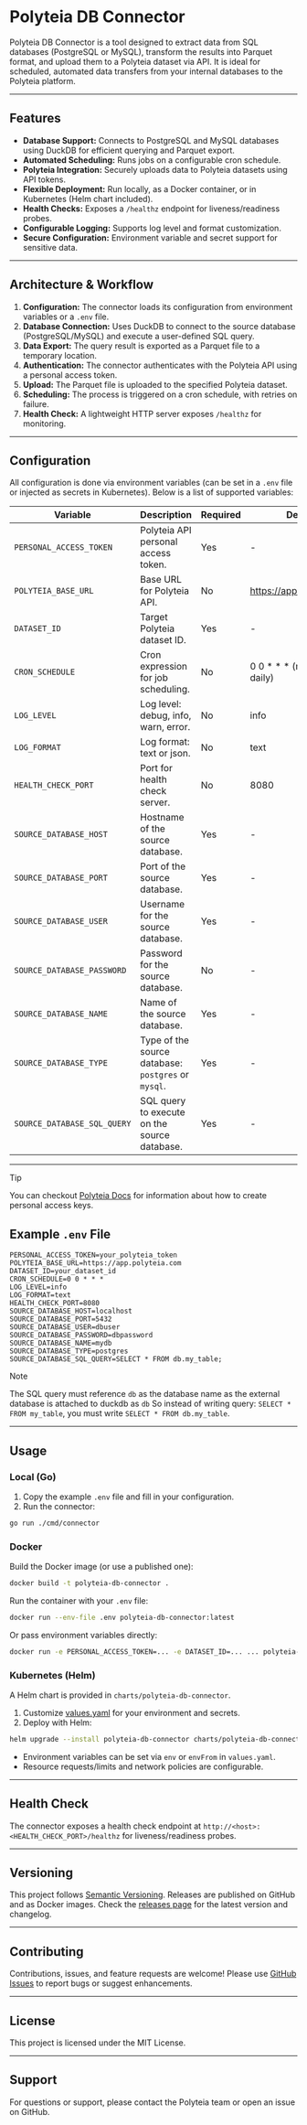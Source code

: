 # Polyteia DB Connector

Polyteia DB Connector is a tool designed to extract data from SQL databases (PostgreSQL or MySQL), transform the results
into Parquet format, and upload them to a Polyteia dataset via API. It is ideal for scheduled, automated data transfers
from your internal databases to the Polyteia platform.

---

## Features

- **Database Support:** Connects to PostgreSQL and MySQL databases using DuckDB for efficient querying and Parquet
  export.
- **Automated Scheduling:** Runs jobs on a configurable cron schedule.
- **Polyteia Integration:** Securely uploads data to Polyteia datasets using API tokens.
- **Flexible Deployment:** Run locally, as a Docker container, or in Kubernetes (Helm chart included).
- **Health Checks:** Exposes a `/healthz` endpoint for liveness/readiness probes.
- **Configurable Logging:** Supports log level and format customization.
- **Secure Configuration:** Environment variable and secret support for sensitive data.

---

## Architecture & Workflow

1. **Configuration:** The connector loads its configuration from environment variables or a `.env` file.
2. **Database Connection:** Uses DuckDB to connect to the source database (PostgreSQL/MySQL) and execute a user-defined
   SQL query.
3. **Data Export:** The query result is exported as a Parquet file to a temporary location.
4. **Authentication:** The connector authenticates with the Polyteia API using a personal access token.
5. **Upload:** The Parquet file is uploaded to the specified Polyteia dataset.
6. **Scheduling:** The process is triggered on a cron schedule, with retries on failure.
7. **Health Check:** A lightweight HTTP server exposes `/healthz` for monitoring.

---

## Configuration

All configuration is done via environment variables (can be set in a `.env` file or injected as secrets in Kubernetes).
Below is a list of supported variables:

| Variable                    | Description                                         | Required | Default                    |
|-----------------------------|-----------------------------------------------------|----------|----------------------------|
| `PERSONAL_ACCESS_TOKEN`     | Polyteia API personal access token.                 | Yes      | -                          |
| `POLYTEIA_BASE_URL`         | Base URL for Polyteia API.                          | No       | https://app.polyteia.com   |
| `DATASET_ID`                | Target Polyteia dataset ID.                         | Yes      | -                          |
| `CRON_SCHEDULE`             | Cron expression for job scheduling.                 | No       | 0 0 * * * (midnight daily) |
| `LOG_LEVEL`                 | Log level: debug, info, warn, error.                | No       | info                       |
| `LOG_FORMAT`                | Log format: text or json.                           | No       | text                       |
| `HEALTH_CHECK_PORT`         | Port for health check server.                       | No       | 8080                       |
| `SOURCE_DATABASE_HOST`      | Hostname of the source database.                    | Yes      | -                          |
| `SOURCE_DATABASE_PORT`      | Port of the source database.                        | Yes      | -                          |
| `SOURCE_DATABASE_USER`      | Username for the source database.                   | Yes      | -                          |
| `SOURCE_DATABASE_PASSWORD`  | Password for the source database.                   | No       | -                          |
| `SOURCE_DATABASE_NAME`      | Name of the source database.                        | Yes      | -                          |
| `SOURCE_DATABASE_TYPE`      | Type of the source database: `postgres` or `mysql`. | Yes      | -                          |
| `SOURCE_DATABASE_SQL_QUERY` | SQL query to execute on the source database.        | Yes      | -                          |

---

> [!TIP]
> You can checkout [Polyteia Docs](https://docs.polyteia.com/platform-docs/en/account/personal-access-keys-pak) for
> information about how to create personal access keys.

## Example `.env` File

```env
PERSONAL_ACCESS_TOKEN=your_polyteia_token
POLYTEIA_BASE_URL=https://app.polyteia.com
DATASET_ID=your_dataset_id
CRON_SCHEDULE=0 0 * * *
LOG_LEVEL=info
LOG_FORMAT=text
HEALTH_CHECK_PORT=8080
SOURCE_DATABASE_HOST=localhost
SOURCE_DATABASE_PORT=5432
SOURCE_DATABASE_USER=dbuser
SOURCE_DATABASE_PASSWORD=dbpassword
SOURCE_DATABASE_NAME=mydb
SOURCE_DATABASE_TYPE=postgres
SOURCE_DATABASE_SQL_QUERY=SELECT * FROM db.my_table;
```

> [!NOTE]  
> The SQL query must reference `db` as the database name as the external database is attached to duckdb as `db`
> So instead of writing query: `SELECT * FROM my_table`, you must write `SELECT * FROM db.my_table`.

---

## Usage

### Local (Go)

1. Copy the example `.env` file and fill in your configuration.
2. Run the connector:

```bash
go run ./cmd/connector
```

### Docker

Build the Docker image (or use a published one):

```bash
docker build -t polyteia-db-connector .
```

Run the container with your `.env` file:

```bash
docker run --env-file .env polyteia-db-connector:latest
```

Or pass environment variables directly:

```bash
docker run -e PERSONAL_ACCESS_TOKEN=... -e DATASET_ID=... ... polyteia-db-connector:latest
```

### Kubernetes (Helm)

A Helm chart is provided in `charts/polyteia-db-connector`.

1. Customize [values.yaml](./charts/polyteia-db-connector/values.yaml) for your environment and secrets.
2. Deploy with Helm:

```bash
helm upgrade --install polyteia-db-connector charts/polyteia-db-connector
```

- Environment variables can be set via `env` or `envFrom` in `values.yaml`.
- Resource requests/limits and network policies are configurable.

---

## Health Check

The connector exposes a health check endpoint at `http://<host>:<HEALTH_CHECK_PORT>/healthz` for liveness/readiness
probes.

---

## Versioning

This project follows [Semantic Versioning](https://semver.org/). Releases are published on GitHub and as Docker images.
Check the [releases page](https://github.com/polyteia-connect/polyteia-db-connector/releases) for the latest version and
changelog.

---

## Contributing

Contributions, issues, and feature requests are welcome! Please
use [GitHub Issues](https://github.com/polyteia-connect/polyteia-db-connector/issues/new/choose) to report bugs or
suggest enhancements.

---

## License

This project is licensed under the MIT License.

---

## Support

For questions or support, please contact the Polyteia team or open an issue on GitHub.
